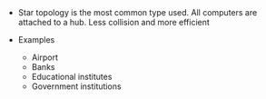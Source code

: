 

 

-   Star topology is the most common type used. All computers are attached to a hub. Less collision and more efficient

- Examples 
	- Airport 
	- Banks
	- Educational institutes 
	- Government institutions 